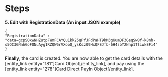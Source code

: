 # Steps
**5. Edit with RegistrationData (An input JSON example)**
```
{
"RegistrationData" : "data=gcpSOxwNHZutpFWmFCAYQu1kk25qPfJFdPaHT9kM3gKumDF3GeqSw8f-k8nh-s5OC3GNnhGoFONuAyg1RZQW6rVXooQ_ysKsz09HxQFEJfb-6H4zbY2Nnp1TliwkEFi4"
}
```

**Finally**, the card is created. You are now able to get the card details with the [entity_link entity="181"]Card Object[/entity_link], and pay using the [entity_link entity="278"]Card Direct PayIn Object[/entity_link].